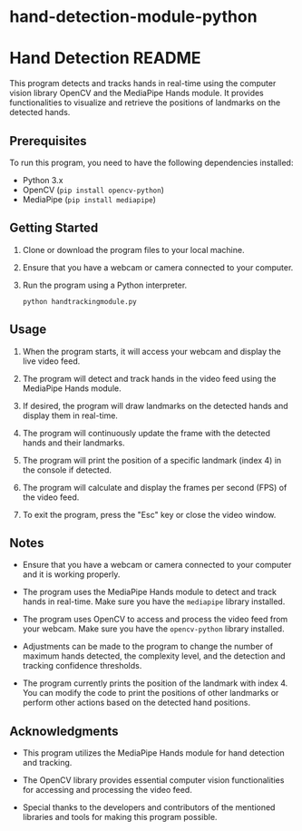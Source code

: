 # hand-detection-module-python
# Hand Detection README

This program detects and tracks hands in real-time using the computer vision library OpenCV and the MediaPipe Hands module. It provides functionalities to visualize and retrieve the positions of landmarks on the detected hands.

## Prerequisites

To run this program, you need to have the following dependencies installed:

- Python 3.x
- OpenCV (`pip install opencv-python`)
- MediaPipe (`pip install mediapipe`)

## Getting Started

1. Clone or download the program files to your local machine.

2. Ensure that you have a webcam or camera connected to your computer.

3. Run the program using a Python interpreter.

   ```
   python handtrackingmodule.py
   ```

## Usage

1. When the program starts, it will access your webcam and display the live video feed.

2. The program will detect and track hands in the video feed using the MediaPipe Hands module.

3. If desired, the program will draw landmarks on the detected hands and display them in real-time.

4. The program will continuously update the frame with the detected hands and their landmarks.

5. The program will print the position of a specific landmark (index 4) in the console if detected.

6. The program will calculate and display the frames per second (FPS) of the video feed.

7. To exit the program, press the "Esc" key or close the video window.

## Notes

- Ensure that you have a webcam or camera connected to your computer and it is working properly.

- The program uses the MediaPipe Hands module to detect and track hands in real-time. Make sure you have the `mediapipe` library installed.

- The program uses OpenCV to access and process the video feed from your webcam. Make sure you have the `opencv-python` library installed.

- Adjustments can be made to the program to change the number of maximum hands detected, the complexity level, and the detection and tracking confidence thresholds.

- The program currently prints the position of the landmark with index 4. You can modify the code to print the positions of other landmarks or perform other actions based on the detected hand positions.



## Acknowledgments

- This program utilizes the MediaPipe Hands module for hand detection and tracking.

- The OpenCV library provides essential computer vision functionalities for accessing and processing the video feed.

- Special thanks to the developers and contributors of the mentioned libraries and tools for making this program possible.
